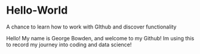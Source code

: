 # Hello-World
A chance to learn how to work with GIthub and discover functionality 

Hello! My name is George Bowden, and welcome to my Github! Im using this to record my journey into coding and data science!
